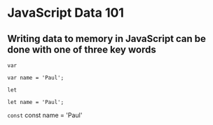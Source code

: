 # JavaScript Data 101
## Writing data to memory in JavaScript can be done with one of three key words

`var`
```
var name = 'Paul';
```

`let`
```
let name = 'Paul';
```

`const`
const name = 'Paul'